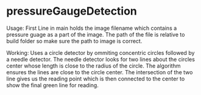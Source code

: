 # pressureGaugeDetection
Usage: First Line in main holds the image filename which contains a pressure guage as a part of the image. The path of the file is relative to build folder so make sure the path to image is correct.

Working: Uses a circle detector by ommiting concentric circles followed by a needle detector. The needle detector looks for two lines about the circles center whose length is close to the radius of the circle. The algorithm ensures the lines are close to the circle center. The intersection of the two line gives us the reading point which is then connected to the center to show the final green line for reading.
